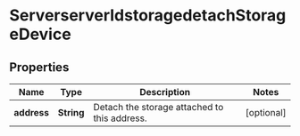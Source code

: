 
# ServerserverIdstoragedetachStorageDevice

## Properties
Name | Type | Description | Notes
------------ | ------------- | ------------- | -------------
**address** | **String** | Detach the storage attached to this address. |  [optional]



